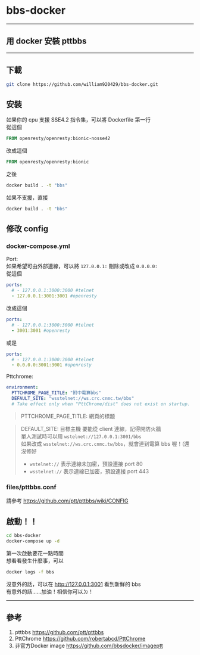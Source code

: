 # bbs-docker
---
## 用 docker 安裝 pttbbs
---
## 下載
```bash
git clone https://github.com/william920429/bbs-docker.git
```
## 安裝
如果你的 cpu 支援 SSE4.2 指令集，可以將 Dockerfile 第一行  
從這個
```dockerfile
FROM openresty/openresty:bionic-nosse42
```
改成這個
```dockerfile
FROM openresty/openresty:bionic
```
之後
```bash
docker build . -t "bbs"
```
如果不支援，直接
```bash
docker build . -t "bbs"
```

## 修改 config
### docker-compose.yml
Port:  
如果希望可由外部連線，可以將 `127.0.0.1:` 刪除或改成 `0.0.0.0:`  
從這個
```yml
ports:
  # - 127.0.0.1:3000:3000 #telnet
  - 127.0.0.1:3001:3001 #openresty
```
改成這個
```yml
ports:
  # - 127.0.0.1:3000:3000 #telnet
  - 3001:3001 #openresty
```
或是
```yml
ports:
  # - 127.0.0.1:3000:3000 #telnet
  - 0.0.0.0:3001:3001 #openresty
```
Pttchrome:
```yml
environment:
  PTTCHROME_PAGE_TITLE: "附中電算bbs"
  DEFAULT_SITE: "wsstelnet://ws.crc.cnmc.tw/bbs"
  # Take effect only when "PttChrome/dist" does not exist on startup.
```
>PTTCHROME_PAGE_TITLE: 網頁的標題

>DEFAULT_SITE: 目標主機
>要能從 client 連線，記得開防火牆  
>單人測試時可以用 `wstelnet://127.0.0.1:3001/bbs`  
>如果改成 `wsstelnet://ws.crc.cnmc.tw/bbs`，就會連到電算 bbs 喔！(還沒修好  
>* `wstelnet://` 表示連線未加密，預設連接 port 80  
>* `wsstelnet://` 表示連線已加密，預設連接 port 443  

### files/pttbbs.conf
請參考 <https://github.com/ptt/pttbbs/wiki/CONFIG>

## 啟動！！
```bash
cd bbs-docker
docker-compose up -d
```
第一次啟動要花一點時間  
想看看發生什麼事，可以
```bash
docker logs -f bbs
```
沒意外的話，可以在 <http://127.0.0.1:3001> 看到新鮮的 bbs  
有意外的話......加油！相信你可以ㄉ！

---
## 參考
1. pttbbs <https://github.com/ptt/pttbbs>
2. PttChrome <https://github.com/robertabcd/PttChrome>
3. 非官方Docker image <https://github.com/bbsdocker/imageptt>
